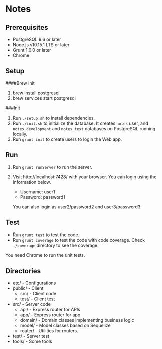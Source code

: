 # Notes

## Prerequisites

* PostgreSQL 9.6 or later
* Node.js v10.15.1 LTS or later
* Grunt 1.0.0 or later
* Chrome


## Setup

####Brew Init
1. brew install postgresql
2. brew services start postgresql


###Init

1. Run `./setup.sh` to install dependencies.
2. Run `./init.sh` to initialize the database. It creates `notes` user, and `notes_development` and `notes_test` databases on PostgreSQL running locally.
3. Run `grunt init` to create users to login the Web app.


## Run

1. Run `grunt runServer` to run the server.
2. Visit http://localhost:7428/ with your browser. You can login using the information below.

    * Username: user1
    * Password: password1

    You can also login as user2/password2 and user3/password3.


## Test

* Run `grunt test` to test the code.
* Run `grunt coverage` to test the code with code coverage. Check `./coverage` directory to see the coverage.

You need Chrome to run the unit tests.


## Directories

* etc/ - Configurations
* public/ - Client
    * src/ - Client code
    * test/ - Client test
* src/ - Server code
    * api/ - Express router for APIs
    * app/ - Express router for app
    * domain/ - Domain classes implementing business logic
    * model/ - Model classes based on Sequelize
    * router/ - Utilities for routers.
* test/ - Server test
* tools/ - Some tools
